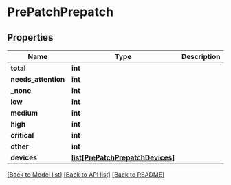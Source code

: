 # PrePatchPrepatch

## Properties
Name | Type | Description | Notes
------------ | ------------- | ------------- | -------------
**total** | **int** |  | [optional] 
**needs_attention** | **int** |  | [optional] 
**_none** | **int** |  | [optional] 
**low** | **int** |  | [optional] 
**medium** | **int** |  | [optional] 
**high** | **int** |  | [optional] 
**critical** | **int** |  | [optional] 
**other** | **int** |  | [optional] 
**devices** | [**list[PrePatchPrepatchDevices]**](PrePatchPrepatchDevices.md) |  | [optional] 

[[Back to Model list]](../README.md#documentation-for-models) [[Back to API list]](../README.md#documentation-for-api-endpoints) [[Back to README]](../README.md)

